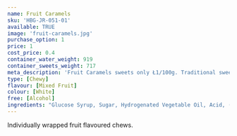 ```yaml
---
name: Fruit Caramels
sku: 'HBG-JR-051-01'
available: TRUE
image: 'fruit-caramels.jpg'
purchase_option: 1
price: 1
cost_price: 0.4
container_water_weight: 919
container_sweets_weight: 717
meta_description: 'Fruit Caramels sweets only Ł1/100g. Traditional sweets and more at Humbugs Confectionery Store. Specialists in satisfying your sweet tooth!'
type: [Chewy]
flavour: [Mixed Fruit]
colour: [White]
free: [Alcohol]
ingredients: "Glucose Syrup, Sugar, Hydrogenated Vegetable Oil, Acid, (Citric Acid), Gelatine, Gelling Agent, (Gun Arabic), Flavourings, Colours (Beetroot Red, Beta-Carotene, Beta-Apo-8'-Corotinal)"
---
```

Individually wrapped fruit flavoured chews.
